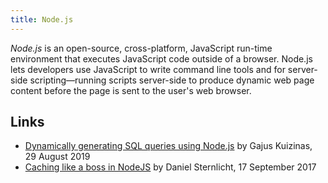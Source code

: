 ```yaml
---
title: Node.js
---
```


<dfn>Node.js</dfn> is an open-source, cross-platform, JavaScript run-time environment that executes JavaScript code outside of a browser. Node.js lets developers use JavaScript to write command line tools and for server-side scripting—running scripts server-side to produce dynamic web page content before the page is sent to the user's web browser.

## Links

-   [Dynamically generating SQL queries using Node.js](https://dev.to/gajus/dynamically-generating-sql-queries-using-node-js-2c1g) by Gajus Kuizinas, 29 August 2019
-   [Caching like a boss in NodeJS](https://medium.com/@danielsternlicht/caching-like-a-boss-in-nodejs-9bccbbc71b9b) by Daniel Sternlicht, 17 September 2017
